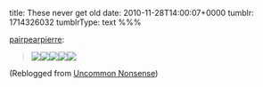 title: These never get old
date: 2010-11-28T14:00:07+0000
tumblr: 1714326032
tumblrType: text
%%%

<p><a href="http://pairpearpierre.tumblr.com/post/1577262235/these-never-get-old" class="tumblr_blog">pairpearpierre</a>:</p>

<blockquote><p><img src="tumblr_lbwkw0sLGP1qzexb8.png"/><img src="tumblr_lbwkwacLxT1qzexb8.png"/><img src="tumblr_lbwkwkGRkZ1qzexb8.png"/><img src="tumblr_lbwkwrIKj61qzexb8.png"/><img src="tumblr_lbwkwxL4uB1qzexb8.png"/></p></blockquote>

<p></p>

(Reblogged from [Uncommon Nonsense](https://pairpearpierre.tumblr.com/post/1577262235/these-never-get-old))
